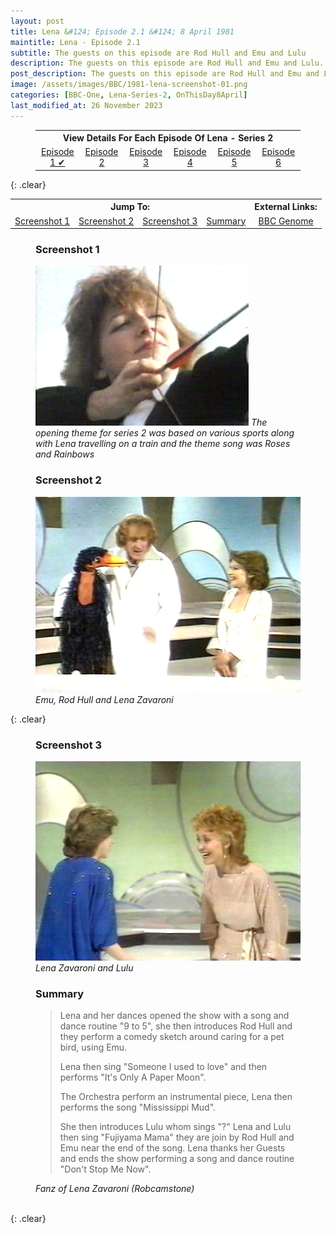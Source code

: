 ```yaml
---
layout: post
title: Lena &#124; Episode 2.1 &#124; 8 April 1981
maintitle: Lena - Episode 2.1
subtitle: The guests on this episode are Rod Hull and Emu and Lulu
description: The guests on this episode are Rod Hull and Emu and Lulu.
post_description: The guests on this episode are Rod Hull and Emu and Lulu
image: /assets/images/BBC/1981-lena-screenshot-01.png
categories: [BBC-One, Lena-Series-2, OnThisDay8April]
last_modified_at: 26 November 2023
---
```


<figure class="fig3">
<table style="text-align:center;">
<tr><th colspan="6">View Details For Each Episode Of Lena - Series 2</th></tr>
<tr><td style="width:16.66%;"><a href="/1981-04-08-lena">Episode 1 &#x2714;</a></td><td style="width:16.66%;"><a href="/1981-04-15-lena">Episode 2</a></td><td style="width:16.66%;"><a href="/1981-04-22-lena">Episode 3</a></td><td style="width:16.66%;"><a href="/1981-04-29-lena">Episode 4</a></td><td style="width:16.66%;"><a href="/1981-05-06-lena">Episode 5</a></td><td style="width:16.66%;"><a href="/1981-05-13-lena">Episode 6</a></td></tr>
</table>
</figure>

{: .clear}

<table>
<tr align="center">
<th colspan="4">Jump To:</th>
<th colspan="2">External Links:</th>
</tr>
<tr align="center">
<td><a href="#screenshot-1">Screenshot 1</a></td>
<td><a href="#screenshot-2">Screenshot 2</a></td>
<td><a href="#screenshot-3">Screenshot 3</a></td>
<td><a href="#summary">Summary</a></td>
<td><a class="external-link" href="https://genome.ch.bbc.co.uk/schedules/bbcone/london/1981-04-08#at-20.30">BBC Genome</a></td>
</tr>
</table>

<figure class="fig1">
<h3 id="screenshot-1">Screenshot 1</h3>
<img src="/assets/images/BBC/1981-lena-screenshot-04.png" class="full-width">
<cite>The opening theme for series 2 was based on various sports along with Lena travelling on a train and the theme song was Roses and Rainbows</cite>
</figure>

<figure class="fig2">
<h3 id="screenshot-2">Screenshot 2</h3>
<img src="/assets/images/BBC/1981-lena-screenshot-02.png" class="full-width">
<cite>Emu, Rod Hull and Lena Zavaroni</cite>
</figure>

{: .clear}

<figure class="fig1">
<h3 id="screenshot-3">Screenshot 3</h3>
<img src="/assets/images/BBC/1981-lena-screenshot-03.png" class="full-width">
<cite>Lena Zavaroni and Lulu</cite>
</figure>

<figure class="fig2">
<h3 id="summary">Summary</h3>
<blockquote>
<p>Lena and her dances opened the show with a song and dance routine &quot;9 to 5&quot;, she then introduces Rod Hull and they perform a comedy sketch around caring for a pet bird, using Emu.</p>
<p>Lena then sing &quot;Someone I used to love&quot; and then performs &quot;It's Only A Paper Moon&quot;.</p>
<p>The Orchestra perform an instrumental piece, Lena then performs the song &quot;Mississippi Mud&quot;.</p>
<p>She then introduces Lulu whom sings &quot;?&quot; Lena and Lulu then sing &quot;Fujiyama Mama&quot; they are join by Rod Hull and Emu near the end of the song. Lena thanks her Guests and ends the show performing a song and dance routine &quot;Don't Stop Me Now&quot;.</p>
</blockquote>
<cite>Fanz of Lena Zavaroni (Robcamstone)</cite>
</figure>

<br />{: .clear}

